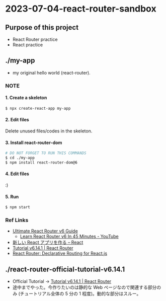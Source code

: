 # 2023-07-04-react-router-sandbox

## Purpose of this project

- React Router practice
- React practice

## ./my-app

- my original hello world (react-router).

### NOTE

#### 1. Create a skeleton

```bash
$ npx create-react-app my-app
```

#### 2. Edit files

Delete unused files/codes in the skeleton.

#### 3. Install react-router-dom

```bash
# DO NOT FORGET TO RUN THIS COMMANDS
$ cd ./my-app
$ npm install react-router-dom@6
```

#### 4. Edit files

:)

#### 5. Run

```bash
$ npm start
```

### Ref Links

- [Ultimate React Router v6 Guide](https://blog.webdevsimplified.com/2022-07/react-router/)
  - [Learn React Router v6 In 45 Minutes - YouTube](https://www.youtube.com/watch?v=Ul3y1LXxzdU)
- [新しい React アプリを作る – React](https://ja.legacy.reactjs.org/docs/create-a-new-react-app.html)
- [Tutorial v6.14.1 | React Router](https://reactrouter.com/en/main/start/tutorial)
- [React Router: Declarative Routing for React.js](https://v5.reactrouter.com/web/example/basic)

## ./react-router-official-tutorial-v6.14.1

- Official Tutorial -> [Tutorial v6.14.1 | React Router](https://reactrouter.com/en/main/start/tutorial)
- 途中までやった。今作りたいのは静的な Web ページなので関連する部分のみ (チュートリアル全体の
  5 分の 1 程度)。動的な部分はスルー。
